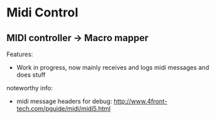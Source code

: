 # Midi Control
## MIDI controller -> Macro mapper

Features:
- Work in progress, now mainly receives and logs midi messages and does stuff


noteworthy info:
- midi message headers for debug: http://www.4front-tech.com/pguide/midi/midi5.html

